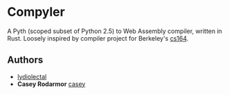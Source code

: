 # Compyler

A Pyth (scoped subset of Python 2.5) to Web Assembly compiler, written in Rust. Loosely inspired by compiler project for Berkeley's [cs164](http://www-inst.eecs.berkeley.edu/~cs164/sp18/).

## Authors
* [lydiolectal](https://github.com/lydiolectal)
* **Casey Rodarmor** [casey](https://github.com/casey)
